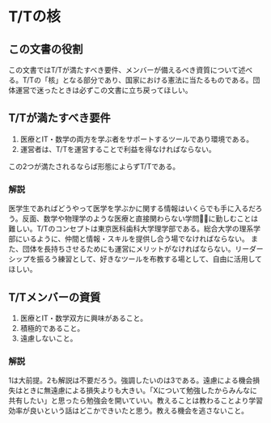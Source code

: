 # T/Tの核

## この文書の役割

この文書ではT/Tが満たすべき要件、メンバーが備えるべき資質について述べる。T/Tの「核」となる部分であり、国家における憲法に当たるものである。団体運営で迷ったときは必ずこの文書に立ち戻ってほしい。

## T/Tが満たすべき要件

1. 医療とIT・数学の両方を学ぶ者をサポートするツールであり環境である。
2. 運営者は、T/Tを運営することで利益を得なければならない。

この2つが満たされるならば形態によらずT/Tである。

### 解説

医学生であればどうやって医学を学ぶかに関する情報はいくらでも手に入るだろう。反面、数学や物理学のような医療と直接関わらない学問に勤しむことは難しい。T/Tのコンセプトは東京医科歯科大学理学部である。総合大学の理系学部にいるように、仲間と情報・スキルを提供し合う場でなければならない。
また、団体を長持ちさせるためにも運営にメリットがなければならない。リーダーシップを振るう練習として、好きなツールを布教する場として、自由に活用してほしい。

## T/Tメンバーの資質

1. 医療とIT・数学双方に興味があること。
2. 積極的であること。
3. 遠慮しないこと。

### 解説

1は大前提。2も解説は不要だろう。強調したいのは3である。遠慮による機会損失はときに無遠慮による損失よりも大きい。「Xについて勉強したからみんなに共有したい」と思ったら勉強会を開いていい。教えることは教わることより学習効率が良いという話はどこかできいたと思う。教える機会を逃さないこと。